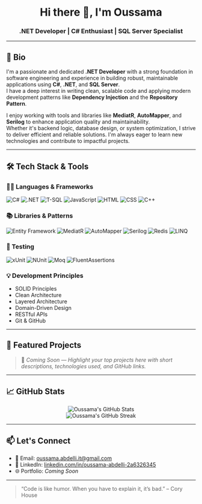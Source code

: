 <h1 align="center">Hi there 👋, I'm Oussama</h1>
<h3 align="center">.NET Developer | C# Enthusiast | SQL Server Specialist</h3>

---

## 👤 Bio

I'm a passionate and dedicated **.NET Developer** with a strong foundation in software engineering and experience in building robust, maintainable applications using **C#**, **.NET**, and **SQL Server**.  
I have a deep interest in writing clean, scalable code and applying modern development patterns like **Dependency Injection** and the **Repository Pattern**.

I enjoy working with tools and libraries like **MediatR**, **AutoMapper**, and **Serilog** to enhance application quality and maintainability.  
Whether it's backend logic, database design, or system optimization, I strive to deliver efficient and reliable solutions. I'm always eager to learn new technologies and contribute to impactful projects.

---

## 🛠️ Tech Stack & Tools

### 👨‍💻 Languages & Frameworks
![C#](https://img.shields.io/badge/C%23-239120?style=for-the-badge&logo=csharp&logoColor=white)
![.NET](https://img.shields.io/badge/.NET-512BD4?style=for-the-badge&logo=dotnet&logoColor=white)
![T-SQL](https://img.shields.io/badge/T--SQL-CC2927?style=for-the-badge&logo=microsoftsqlserver&logoColor=white)
![JavaScript](https://img.shields.io/badge/JavaScript-F7DF1E?style=for-the-badge&logo=javascript&logoColor=black)
![HTML](https://img.shields.io/badge/HTML5-E34F26?style=for-the-badge&logo=html5&logoColor=white)
![CSS](https://img.shields.io/badge/CSS3-1572B6?style=for-the-badge&logo=css3&logoColor=white)
![C++](https://img.shields.io/badge/C++-00599C?style=for-the-badge&logo=c%2b%2b&logoColor=white)

### 📚 Libraries & Patterns
![Entity Framework](https://img.shields.io/badge/Entity%20Framework-512BD4?style=for-the-badge&logo=dotnet&logoColor=white)
![MediatR](https://img.shields.io/badge/MediatR-FF4081?style=for-the-badge&logo=mediator&logoColor=white)
![AutoMapper](https://img.shields.io/badge/AutoMapper-FF6F00?style=for-the-badge)
![Serilog](https://img.shields.io/badge/Serilog-2C3E50?style=for-the-badge)
![Redis](https://img.shields.io/badge/Redis-DC382D?style=for-the-badge&logo=redis&logoColor=white)
![LINQ](https://img.shields.io/badge/LINQ-512BD4?style=for-the-badge)

### 🧪 Testing
![xUnit](https://img.shields.io/badge/xUnit-007ACC?style=for-the-badge)
![NUnit](https://img.shields.io/badge/NUnit-336791?style=for-the-badge)
![Moq](https://img.shields.io/badge/Moq-7B42BC?style=for-the-badge)
![FluentAssertions](https://img.shields.io/badge/FluentAssertions-A94442?style=for-the-badge)

### 💡 Development Principles
- SOLID Principles  
- Clean Architecture  
- Layered Architecture  
- Domain-Driven Design  
- RESTful APIs  
- Git & GitHub  

---

## 🚀 Featured Projects

> 📌 _Coming Soon — Highlight your top projects here with short descriptions, technologies used, and GitHub links._

---

## 📈 GitHub Stats

<p align="center">
  <img src="https://github-readme-stats.vercel.app/api?username=AbdelliOussama&show_icons=true&theme=radical" alt="Oussama's GitHub Stats" />
  <br/>
  <img src="https://github-readme-streak-stats.herokuapp.com/?user=AbdelliOussama&theme=radical" alt="Oussama's GitHub Streak" />
</p>

---

## 📫 Let's Connect

- 📧 Email: [oussama.abdelli.it@gmail.com](mailto:oussama.abdelli.it@gmail.com)  
- 💼 LinkedIn: [linkedin.com/in/oussama-abdelli-2a6326345](https://linkedin.com/in/oussama-abdelli-2a6326345)  
- 🌐 Portfolio: _Coming Soon_

---

> “Code is like humor. When you have to explain it, it’s bad.” – Cory House
